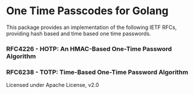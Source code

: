 # One Time Passcodes for Golang

This package provides an implementation of the following IETF RFCs, providing hash based and time based one time passwords. 

### RFC4226 - HOTP: An HMAC-Based One-Time Password Algorithm
### RFC6238 - TOTP: Time-Based One-Time Password Algorithm

Licensed under Apache License, v2.0
